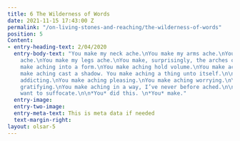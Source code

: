 ```yaml
---
title: 6 The Wilderness of Words
date: 2021-11-15 17:43:00 Z
permalink: "/on-living-stones-and-reaching/the-wilderness-of-words"
position: 5
Content:
- entry-heading-text: 2/04/2020
  entry-body-text: "You make my neck ache.\nYou make my arms ache.\nYou make my back
    ache.\nYou make my legs ache.\nYou make, surprisingly, the arches of my feet ache.\n\nYou
    make aching into a form.\nYou make aching hold volume.\nYou make aching *move*.\nYou
    make aching cast a shadow. You make aching a thing unto itself.\n\nYou make aching
    addicting.\nYou make aching pleasing.\nYou make aching worrying.\nYou make aching
    gratifying.\nYou make aching in a way, I’ve never before ached.\n\nYou make me
    want to suffocate.\n\n*You* did this. \n*You* make."
  entry-image: 
  entry-two-image: 
  entry-meta-text: This is meta data if needed
  text-margin-right: 
layout: olsar-5
---
```


